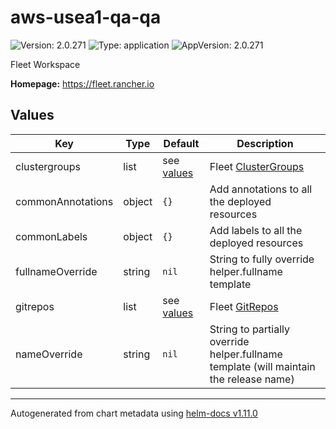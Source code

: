 # aws-usea1-qa-qa

![Version: 2.0.271](https://img.shields.io/badge/Version-2.0.271-informational?style=flat-square) ![Type: application](https://img.shields.io/badge/Type-application-informational?style=flat-square) ![AppVersion: 2.0.271](https://img.shields.io/badge/AppVersion-2.0.271-informational?style=flat-square)

Fleet Workspace

**Homepage:** <https://fleet.rancher.io>

## Values

| Key | Type | Default | Description |
|-----|------|---------|-------------|
| clustergroups | list | see [values](values.yaml) | Fleet [ClusterGroups](https://fleet.rancher.io/cluster-group) |
| commonAnnotations | object | `{}` | Add annotations to all the deployed resources |
| commonLabels | object | `{}` | Add labels to all the deployed resources |
| fullnameOverride | string | `nil` | String to fully override helper.fullname template |
| gitrepos | list | see [values](values.yaml) | Fleet [GitRepos](https://fleet.rancher.io/gitrepo-add) |
| nameOverride | string | `nil` | String to partially override helper.fullname template (will maintain the release name) |

----------------------------------------------
Autogenerated from chart metadata using [helm-docs v1.11.0](https://github.com/norwoodj/helm-docs/releases/v1.11.0)
